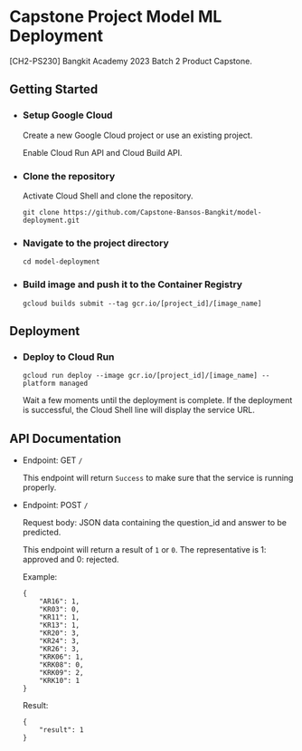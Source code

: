 # Capstone Project Model ML Deployment
[CH2-PS230] Bangkit Academy 2023 Batch 2 Product Capstone.

## Getting Started

-   ### Setup Google Cloud

    Create a new Google Cloud project or use an existing project.

    Enable Cloud Run API and Cloud Build API.

-   ### Clone the repository

    Activate Cloud Shell and clone the repository.

    ```
    git clone https://github.com/Capstone-Bansos-Bangkit/model-deployment.git
    ```

-   ### Navigate to the project directory

    ```
    cd model-deployment
    ```

-   ### Build image and push it to the Container Registry
    ```
    gcloud builds submit --tag gcr.io/[project_id]/[image_name]
    ```

## Deployment

-   ### Deploy to Cloud Run

    ```
    gcloud run deploy --image gcr.io/[project_id]/[image_name] --platform managed
    ```

    Wait a few moments until the deployment is complete. If the deployment is successful, the Cloud Shell line will display the service URL.

## API Documentation
-   Endpoint: GET `/`

    This endpoint will return `Success` to make sure that the service is running properly.

-   Endpoint: POST `/`

    Request body: JSON data containing the question_id and answer to be predicted.
    
    This endpoint will return a result of `1` or `0`. The representative is 1: approved and 0: rejected.

    Example:
    ```
    {
        "AR16": 1,
        "KR03": 0, 
        "KR11": 1,
        "KR13": 1, 
        "KR20": 3,
        "KR24": 3,
        "KR26": 3,
        "KRK06": 1,
        "KRK08": 0,
        "KRK09": 2,
        "KRK10": 1
    }
    ```

    Result:
    ```
    {
        "result": 1
    }
    ```
        